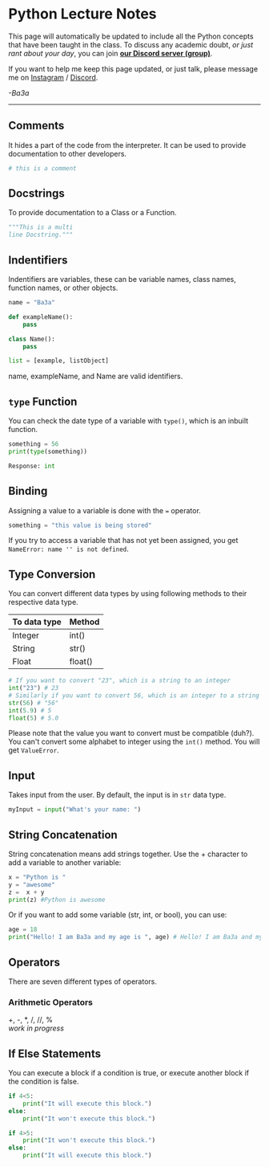 # Python Lecture Notes

This page will automatically be updated to include all the Python concepts that have been taught in the class. To discuss any academic doubt, *or just rant about your day*, you can join **[our Discord server (group)](https://discord.lpucoders.club)**.

If you want to help me keep this page updated, or just talk, please message me on [Instagram](https://instagram.com/ba3a.gamzo) / [Discord](https://discordapp.com/users/585512479241666570).
*<p>-Ba3a</p>*

***

## Comments
It hides a part of the code from the interpreter. It can be used to provide documentation to other developers.
```python
# this is a comment
```

## Docstrings
To provide documentation to a Class or a Function.
```python
"""This is a multi
line Docstring."""
```

## Indentifiers
Indentifiers are variables, these can be variable names, class names, function names, or other objects.
```python
name = "Ba3a"

def exampleName():
    pass

class Name():
    pass

list = [example, listObject]
```
name, exampleName, and Name are valid identifiers.

## `type` Function
You can check the date type of a variable with `type()`, which is an inbuilt function.
```python
something = 56
print(type(something))

Response: int
```

## Binding
Assigning a value to a variable is done with the `=` operator.
```python
something = "this value is being stored"
```

If you try to access a variable that has not yet been assigned, you get `NameError: name '' is not defined`.

## Type Conversion
You can convert different data types by using following methods to their respective data type.

| To data type | Method |
|---|---|
| Integer | int() |
| String | str() |
| Float | float() |

```python
# If you want to convert "23", which is a string to an integer
int("23") # 23
# Similarly if you want to convert 56, which is an integer to a string
str(56) # "56"
int(5.9) # 5
float(5) # 5.0
```
Please note that the value you want to convert must be compatible (duh?). You can't convert some alphabet to integer using the `int()` method. You will get `ValueError`.

## Input
Takes input from the user. By default, the input is in `str` data type.
```python
myInput = input("What's your name: ")
```

## String Concatenation
String concatenation means add strings together. Use the + character to add a variable to another variable:
```python
x = "Python is "
y = "awesome"
z =  x + y
print(z) #Python is awesome
```
Or if you want to add some variable (str, int, or bool), you can use:
```python
age = 18
print("Hello! I am Ba3a and my age is ", age) # Hello! I am Ba3a and my age
```

## Operators
There are seven different types of operators.
### Arithmetic Operators
+, -, *, /, //, % <br>
_work in progress_

## If Else Statements
You can execute a block if a condition is true, or execute another block if the condition is false.
```python
if 4<5:
    print("It will execute this block.")
else:
    print("It won't execute this block.")

if 4>5:
    print("It won't execute this block.")
else:
    print("It will execute this block.")
```